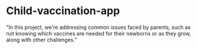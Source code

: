 # Child-vaccination-app
"In this project, we're addressing common issues faced by parents, such as not knowing which vaccines are needed for their newborns or as they grow, along with other challenges.”
